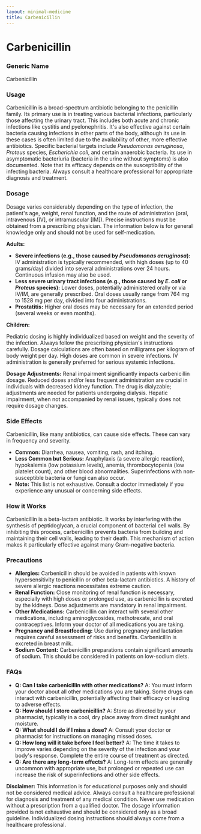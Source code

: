```yaml
---
layout: minimal-medicine
title: Carbenicillin
---
```


# Carbenicillin
### Generic Name
Carbenicillin

### Usage

Carbenicillin is a broad-spectrum antibiotic belonging to the penicillin family.  Its primary use is in treating various bacterial infections, particularly those affecting the urinary tract. This includes both acute and chronic infections like cystitis and pyelonephritis.  It's also effective against certain bacteria causing infections in other parts of the body, although its use in these cases is often limited due to the availability of other, more effective antibiotics.  Specific bacterial targets include *Pseudomonas aeruginosa*, *Proteus* species, *Escherichia coli*, and certain anaerobic bacteria.  Its use in asymptomatic bacteriuria (bacteria in the urine without symptoms) is also documented. Note that its efficacy depends on the susceptibility of the infecting bacteria.  Always consult a healthcare professional for appropriate diagnosis and treatment.

### Dosage

Dosage varies considerably depending on the type of infection, the patient's age, weight, renal function, and the route of administration (oral, intravenous [IV], or intramuscular [IM]).  Precise instructions must be obtained from a prescribing physician.  The information below is for general knowledge only and should not be used for self-medication.

**Adults:**

* **Severe infections (e.g., those caused by *Pseudomonas aeruginosa*):** IV administration is typically recommended, with high doses (up to 40 grams/day) divided into several administrations over 24 hours.  Continuous infusion may also be used.
* **Less severe urinary tract infections (e.g., those caused by *E. coli* or *Proteus* species):** Lower doses, potentially administered orally or via IV/IM, are generally prescribed. Oral doses usually range from 764 mg to 1528 mg per day, divided into four administrations.
* **Prostatitis:**  Higher oral doses may be necessary for an extended period (several weeks or even months).

**Children:**

Pediatric dosing is highly individualized based on weight and the severity of the infection.  Always follow the prescribing physician's instructions carefully. Dosage calculations are often based on milligrams per kilogram of body weight per day.  High doses are common in severe infections. IV administration is generally preferred for serious systemic infections.  

**Dosage Adjustments:**  Renal impairment significantly impacts carbenicillin dosage.  Reduced doses and/or less frequent administration are crucial in individuals with decreased kidney function.  The drug is dialyzable; adjustments are needed for patients undergoing dialysis.  Hepatic impairment, when not accompanied by renal issues, typically does not require dosage changes.

### Side Effects

Carbenicillin, like many antibiotics, can cause side effects.  These can vary in frequency and severity.

* **Common:** Diarrhea, nausea, vomiting, rash, and itching.
* **Less Common but Serious:**  Anaphylaxis (a severe allergic reaction),  hypokalemia (low potassium levels),  anemia, thrombocytopenia (low platelet count), and other blood abnormalities.  Superinfections with non-susceptible bacteria or fungi can also occur.
* **Note:** This list is not exhaustive.  Consult a doctor immediately if you experience any unusual or concerning side effects.

### How it Works

Carbenicillin is a beta-lactam antibiotic. It works by interfering with the synthesis of peptidoglycan, a crucial component of bacterial cell walls.  By inhibiting this process, carbenicillin prevents bacteria from building and maintaining their cell walls, leading to their death.  This mechanism of action makes it particularly effective against many Gram-negative bacteria.

### Precautions

* **Allergies:** Carbenicillin should be avoided in patients with known hypersensitivity to penicillin or other beta-lactam antibiotics. A history of severe allergic reactions necessitates extreme caution.
* **Renal Function:**  Close monitoring of renal function is necessary, especially with high doses or prolonged use, as carbenicillin is excreted by the kidneys. Dose adjustments are mandatory in renal impairment.
* **Other Medications:** Carbenicillin can interact with several other medications, including aminoglycosides, methotrexate, and oral contraceptives. Inform your doctor of all medications you are taking.
* **Pregnancy and Breastfeeding:** Use during pregnancy and lactation requires careful assessment of risks and benefits. Carbenicillin is excreted in breast milk.
* **Sodium Content:**  Carbenicillin preparations contain significant amounts of sodium. This should be considered in patients on low-sodium diets.

### FAQs

* **Q: Can I take carbenicillin with other medications?** A:  You must inform your doctor about all other medications you are taking. Some drugs can interact with carbenicillin, potentially affecting their efficacy or leading to adverse effects.
* **Q: How should I store carbenicillin?** A: Store as directed by your pharmacist, typically in a cool, dry place away from direct sunlight and moisture.
* **Q: What should I do if I miss a dose?** A:  Consult your doctor or pharmacist for instructions on managing missed doses.
* **Q: How long will it take before I feel better?** A:  The time it takes to improve varies depending on the severity of the infection and your body's response. Complete the entire course of treatment as directed.
* **Q: Are there any long-term effects?** A: Long-term effects are generally uncommon with appropriate use, but prolonged or repeated use can increase the risk of superinfections and other side effects.


**Disclaimer:** This information is for educational purposes only and should not be considered medical advice.  Always consult a healthcare professional for diagnosis and treatment of any medical condition.  Never use medication without a prescription from a qualified doctor.  The dosage information provided is not exhaustive and should be considered only as a broad guideline.  Individualized dosing instructions should always come from a healthcare professional.
